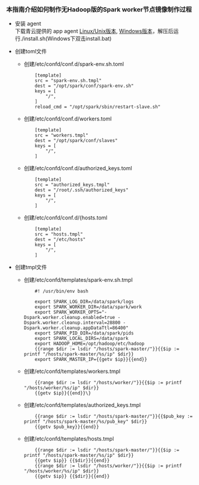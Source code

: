 ### 本指南介绍如何制作无Hadoop版的Spark worker节点镜像制作过程

* 安装 agent <br>
下载青云提供的 app agent [Linux/Unix版本](https://pek3a.qingstor.com/appcenter/developer/packages/app-agent-linux-amd64.tar.gz), [Windows版本](https://pek3a.qingstor.com/appcenter/developer/packages/app-agent-windows-386.zip)，解压后运行./install.sh(Windows下双击install.bat)

* 创建toml文件
  + 创建/etc/confd/conf.d/spark-env.sh.toml

            [template]
            src = "spark-env.sh.tmpl"
            dest = "/opt/spark/conf/spark-env.sh"
            keys = [
            	"/",
            ]
            reload_cmd = "/opt/spark/sbin/restart-slave.sh"

  + 创建/etc/confd/conf.d/workers.toml
         
            [template]
            src = "workers.tmpl"
            dest = "/opt/spark/conf/slaves"
            keys = [
            	"/",
            ]

  + 创建/etc/confd/conf.d/authorized_keys.toml

            [template]
            src = "authorized_keys.tmpl"
            dest = "/root/.ssh/authorized_keys"
            keys = [
            	"/",
            ]

  + 创建/etc/confd/conf.d/\{hosts.toml

            [template]
            src = "hosts.tmpl"
            dest = "/etc/hosts"
            keys = [
            	"/",
            ]

* 创建tmpl文件
  + 创建/etc/confd/templates/spark-env.sh.tmpl

            #! /usr/bin/env bash

            export SPARK_LOG_DIR=/data/spark/logs
            export SPARK_WORKER_DIR=/data/spark/work
            export SPARK_WORKER_OPTS="-Dspark.worker.cleanup.enabled=true -Dspark.worker.cleanup.interval=28800 -Dspark.worker.cleanup.appDataTtl=86400"
            export SPARK_PID_DIR=/data/spark/pids
            export SPARK_LOCAL_DIRS=/data/spark
            export HADOOP_HOME=/opt/hadoop/etc/hadoop
            {{range $dir := lsdir "/hosts/spark-master/"}}{{$ip := printf "/hosts/spark-master/%s/ip" $dir}}
            export SPARK_MASTER_IP={{getv $ip}}{{end}}

  + 创建/etc/confd/templates/workers.tmpl

            {{range $dir := lsdir "/hosts/worker/"}}{{$ip := printf "/hosts/worker/%s/ip" $dir}}
            {{getv $ip}}{{end}}\}

  + 创建/etc/confd/templates/authorized_keys.tmpl

            {{range $dir := lsdir "/hosts/spark-master/"}}{{$pub_key := printf "/hosts/spark-master/%s/pub_key" $dir}}
            {{getv $pub_key}}{{end}}    

  + 创建/etc/confd/templates/hosts.tmpl

            {{range $dir := lsdir "/hosts/spark-master/"}}{{$ip := printf "/hosts/spark-master/%s/ip" $dir}}
            {{getv $ip}} {{$dir}}{{end}}
            {{range $dir := lsdir "/hosts/worker/"}}{{$ip := printf "/hosts/worker/%s/ip" $dir}}
            {{getv $ip}} {{$dir}}{{end}}